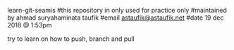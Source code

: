 learn-git-seamis
#this repository in only used for practice only
#maintained by ahmad suryahaminata taufik
#email astaufik@astaufik.net
#date 19 dec 2018 @ 1:53pm

try to learn on how to push, branch and pull
